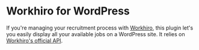 # Workhiro for WordPress

If you're managing your recruitment process with [Workhiro](https://www.workhiro.com/), this plugin let's you easily display all your available jobs on a WordPress site. It relies on [Workhiro's official API](http://docs.workhiro.apiary.io/).